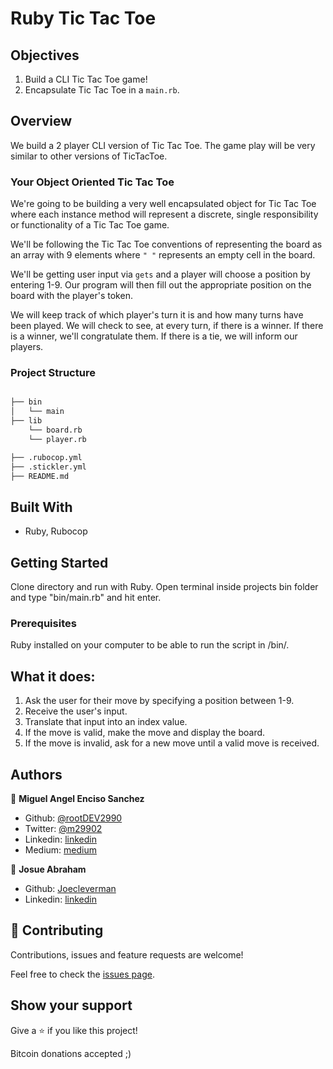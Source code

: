 # Ruby Tic Tac Toe

## Objectives

1. Build a CLI Tic Tac Toe game!
2. Encapsulate Tic Tac Toe in a `main.rb`.

## Overview

We build a 2 player CLI version of Tic Tac Toe. The game play will be very similar to other versions of TicTacToe.

### Your Object Oriented Tic Tac Toe

We're going to be building a very well encapsulated object for Tic Tac Toe where each instance method will represent a discrete, single responsibility or functionality of a Tic Tac Toe game.

We'll be following the Tic Tac Toe conventions of representing the board as an array with 9 elements where `" "` represents an empty cell in the board.

We'll be getting user input via `gets` and a player will choose a position by entering 1-9. Our program will then fill out the appropriate position on the board with the player's token.

We will keep track of which player's turn it is and how many turns have been played. We will check to see, at every turn, if there is a winner. If there is a winner, we'll congratulate them. If there is a tie, we will inform our players.

### Project Structure

```bash

├── bin
│   └── main
├── lib
    └── board.rb
    └── player.rb

├── .rubocop.yml
├── .stickler.yml
├── README.md

```

## Built With

- Ruby, Rubocop

## Getting Started

Clone directory and run with Ruby. Open terminal inside projects bin folder and type "bin/main.rb" and hit enter.

### Prerequisites

Ruby installed on your computer to be able to run the script in /bin/.

## What it does:

1. Ask the user for their move by specifying a position between 1-9.
2. Receive the user's input.
3. Translate that input into an index value.
4. If the move is valid, make the move and display the board.
5. If the move is invalid, ask for a new move until a valid move is received.

## Authors

👤 **Miguel Angel Enciso Sanchez**

- Github: [@rootDEV2990](https://github.com/rootDEV2990)
- Twitter: [@m29902](https://twitter.com/m29902)
- Linkedin: [linkedin](https://www.linkedin.com/in/miguel-enciso-6474741a1/)
- Medium: [medium](https://medium.com/@website.dev)

👤 **Josue Abraham**

- Github: [Joecleverman](https://github.com/Joecleverman)
- Linkedin: [linkedin](https://www.linkedin.com/in/cleverman1981/)

## 🤝 Contributing

Contributions, issues and feature requests are welcome!

Feel free to check the [issues page](issues/).

## Show your support

Give a ⭐️ if you like this project!

Bitcoin donations accepted ;)
